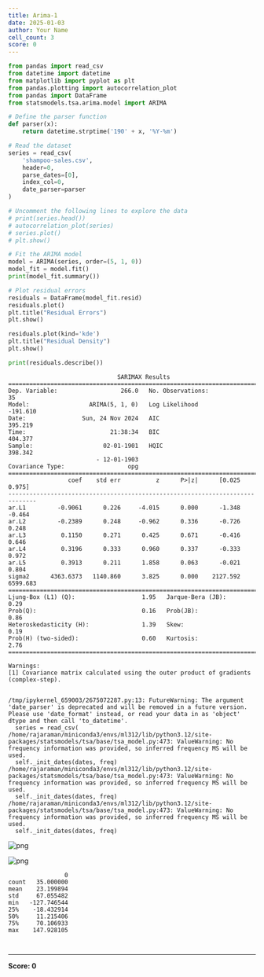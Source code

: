 ```yaml
---
title: Arima-1
date: 2025-01-03
author: Your Name
cell_count: 3
score: 0
---
```


```python
from pandas import read_csv
from datetime import datetime
from matplotlib import pyplot as plt
from pandas.plotting import autocorrelation_plot
from pandas import DataFrame
from statsmodels.tsa.arima.model import ARIMA

# Define the parser function
def parser(x):
    return datetime.strptime('190' + x, '%Y-%m')

# Read the dataset
series = read_csv(
    'shampoo-sales.csv',
    header=0,
    parse_dates=[0],
    index_col=0,
    date_parser=parser
)

# Uncomment the following lines to explore the data
# print(series.head())
# autocorrelation_plot(series)
# series.plot()
# plt.show()

# Fit the ARIMA model
model = ARIMA(series, order=(5, 1, 0))
model_fit = model.fit()
print(model_fit.summary())

# Plot residual errors
residuals = DataFrame(model_fit.resid)
residuals.plot()
plt.title("Residual Errors")
plt.show()

residuals.plot(kind='kde')
plt.title("Residual Density")
plt.show()

print(residuals.describe())

```

                                   SARIMAX Results                                
    ==============================================================================
    Dep. Variable:                  266.0   No. Observations:                   35
    Model:                 ARIMA(5, 1, 0)   Log Likelihood                -191.610
    Date:                Sun, 24 Nov 2024   AIC                            395.219
    Time:                        21:38:34   BIC                            404.377
    Sample:                    02-01-1901   HQIC                           398.342
                             - 12-01-1903                                         
    Covariance Type:                  opg                                         
    ==============================================================================
                     coef    std err          z      P>|z|      [0.025      0.975]
    ------------------------------------------------------------------------------
    ar.L1         -0.9061      0.226     -4.015      0.000      -1.348      -0.464
    ar.L2         -0.2389      0.248     -0.962      0.336      -0.726       0.248
    ar.L3          0.1150      0.271      0.425      0.671      -0.416       0.646
    ar.L4          0.3196      0.333      0.960      0.337      -0.333       0.972
    ar.L5          0.3913      0.211      1.858      0.063      -0.021       0.804
    sigma2      4363.6373   1140.860      3.825      0.000    2127.592    6599.683
    ===================================================================================
    Ljung-Box (L1) (Q):                   1.95   Jarque-Bera (JB):                 0.29
    Prob(Q):                              0.16   Prob(JB):                         0.86
    Heteroskedasticity (H):               1.39   Skew:                             0.19
    Prob(H) (two-sided):                  0.60   Kurtosis:                         2.76
    ===================================================================================
    
    Warnings:
    [1] Covariance matrix calculated using the outer product of gradients (complex-step).


    /tmp/ipykernel_659003/2675072287.py:13: FutureWarning: The argument 'date_parser' is deprecated and will be removed in a future version. Please use 'date_format' instead, or read your data in as 'object' dtype and then call 'to_datetime'.
      series = read_csv(
    /home/rajaraman/miniconda3/envs/ml312/lib/python3.12/site-packages/statsmodels/tsa/base/tsa_model.py:473: ValueWarning: No frequency information was provided, so inferred frequency MS will be used.
      self._init_dates(dates, freq)
    /home/rajaraman/miniconda3/envs/ml312/lib/python3.12/site-packages/statsmodels/tsa/base/tsa_model.py:473: ValueWarning: No frequency information was provided, so inferred frequency MS will be used.
      self._init_dates(dates, freq)
    /home/rajaraman/miniconda3/envs/ml312/lib/python3.12/site-packages/statsmodels/tsa/base/tsa_model.py:473: ValueWarning: No frequency information was provided, so inferred frequency MS will be used.
      self._init_dates(dates, freq)



    
![png](/mlnotes/images/arima-1_0_2.png)
    



    
![png](/mlnotes/images/arima-1_0_3.png)
    


                    0
    count   35.000000
    mean    23.199894
    std     67.055482
    min   -127.746544
    25%    -18.432914
    50%     11.215406
    75%     70.106933
    max    147.928105



```python

```


```python

```


---
**Score: 0**